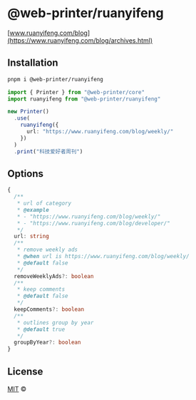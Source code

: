 # @web-printer/ruanyifeng

[www.ruanyifeng.com/blog](https://www.ruanyifeng.com/blog/archives.html)

## Installation
```bash
pnpm i @web-printer/ruanyifeng
```

```ts
import { Printer } from "@web-printer/core"
import ruanyifeng from "@web-printer/ruanyifeng"

new Printer()
  .use(
    ruanyifeng({
      url: "https://www.ruanyifeng.com/blog/weekly/"
    })
  )
  .print("科技爱好者周刊")
```

## Options

```ts
{
  /**
   * url of category
   * @example
   * - "https://www.ruanyifeng.com/blog/weekly/"
   * - "https://www.ruanyifeng.com/blog/developer/"
   */
  url: string
  /**
   * remove weekly ads
   * @when url is https://www.ruanyifeng.com/blog/weekly/
   * @default false
   */
  removeWeeklyAds?: boolean
  /**
   * keep comments
   * @default false
   */
  keepComments?: boolean
  /**
   * outlines group by year
   * @default true
   */
  groupByYear?: boolean
}
```

## License

<a href="../../LICENSE">MIT</a> <span>©</span> <a href="https://github.com/ourongxing"><img width=15 src="https://avatars.githubusercontent.com/u/48356807?v=4"></a>
